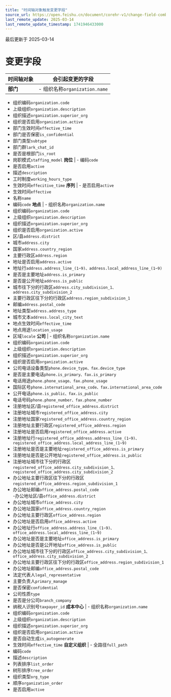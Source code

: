 ```yaml
---
title: "时间轴对象触发变更字段"
source_url: https://open.feishu.cn/document/corehr-v1/change-field-combing-caused-by-timeline-objects
last_remote_update: 2025-03-14
last_remote_update_timestamp: 1741946433000
---
```

最后更新于 2025-03-14

#  变更字段

时间轴对象 | 会引起变更的字段
--- | ---
**部门** | - 组织名称```organization.name```  
- 组织编码```organization.code```  
- 上级组织```organization.description```  
- 组织描述```organization.superior_org```  
- 组织是否启用```organization.active```  
- 部门生效时间```effective_time```  
- 部门是否保密```is_confidential```  
- 部门类型```subtype```  
- 部门群```lark_chat_id```  
- 是否是根部门```is_root```  
- 岗职模式```staffing_model```
**岗位** | - 编码```code```  
- 是否启用```active```  
- 描述```description```  
- 工时制度```working_hours_type```  
- 生效时间```effecitive_time```
**序列** | - 是否启用```active```  
- 生效时间```effective```  
- 名称```name```  
- 编码```code```
**地点** | - 组织名称```organization.name```  
- 组织编码```organization.code```  
- 上级组织```organization.description```  
- 组织描述```organization.superior_org```  
- 组织是否启用```organization.active```  
- 区/县```address.district```  
- 城市```address.city```  
- 国家```address.country_region```  
- 主要行政区```address.region```  
- 地址是否启用```address.active```  
- 地址行```address.address_line_(1~9)、address.local_address_line_(1~9)```  
- 是否是主要地址```address.is_primary```  
- 是否是公开地址```address.is_public```  
- 城市往下分的行政区```address.city_subdivision_1、address.city_subdivision_2```  
- 主要行政区往下分的行政区```address.region_subdivision_1```  
- 邮编```address.postal_code```  
- 地址类型```address.address_type```  
- 城市文本```address.local_city_text```  
- 地点生效时间```effective_time```  
- 地点用途```location_usage```  
- 区域```locale```
**公司** | - 组织名称```organization.name```  
- 组织编码```organization.code```  
- 上级组织```organization.description```  
- 组织描述```organization.superior_org```  
- 组织是否启用```organization.active```  
- 公司电话设备类型```phone.device_type、fax.device_type```  
- 是否是主要电话```phone.is_primary、fax.is_primary```  
- 电话用途```phone.phone_usage、fax.phone_usage```  
- 国际区号```phone.international_area_code、fax.international_area_code```  
- 公开电话```phone.is_public、fax.is_public```  
- 电话号码```phone.phone_number、fax.phone_number```  
- 注册地址区/县```registered_office_address.district```  
- 注册地址城市```registered_office_address.city```  
- 注册地址国家```registered_office_address.country_region```  
- 注册地址主要行政区```registered_office_address.region```  
- 注册地址是否启用```registered_office_address.active```  
- 注册地址行```registered_office_address.address_line_(1~9)、registered_office_address.local_address_line_(1~9)```  
- 注册地址是否是主要地址```registered_office_address.is_primary```  
- 注册地址是否是公开地址```registered_office_address.is_public```  
- 注册地址城市往下分的行政区```registered_office_address.city_subdivision_1、registered_office_address.city_subdivision_2```  
- 办公地址主要行政区往下分的行政区```registered_office_address.region_subdivision_1```  
- 办公地址邮编```office_address.postal_code```  
-办公地址区/县```office_address.district```  
- 办公地址城市```office_address.city```  
- 办公地址国家```office_address.country_region```  
- 办公地址主要行政区```office_address.region```  
- 办公地址是否启用```office_address.active```  
- 办公地址行```office_address.address_line_(1~9)、office_address.local_address_line_(1~9)```  
- 办公地址是否是主要地址```office_address.is_primary```  
- 办公地址是否是公开地址```office_address.is_public```  
- 办公地址城市往下分的行政区```office_address.city_subdivision_1、office_address.city_subdivision_2```  
- 办公地址主要行政区往下分的行政区```office_address.region_subdivision_1```  
- 办公地址邮编```office_address.postal_code```  
- 法定代表人```legal_representative```  
- 主要负责人```primary_manage```  
- 是否保密```confidential```  
- 公司性质```type```  
- 是否是分公司```branch_company```  
- 纳税人识别号```taxpayer_id```
**成本中心** | - 组织名称```organization.name```  
- 组织编码```organization.code```  
- 上级组织```organization.description```  
- 组织描述```organization.superior_org```  
- 组织是否启用```organization.active```  
- 是否自动生成```is_autogenerate```  
- 生效时间```effective_time```
**自定义组织** | - 全路径```full_path```  
- 编码```code```  
- 描述```description```  
- 列表排序```list_order```  
- 树形排序```tree_order```  
- 组织类型```org_type```  
- 顺序```organization_order```  
- 是否启用```active```
